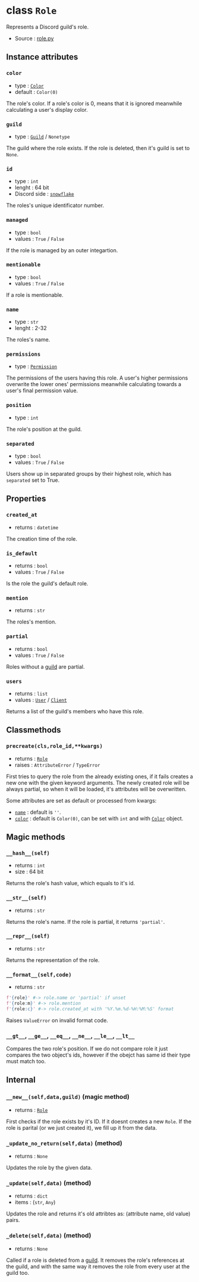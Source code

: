 # class `Role`

Represents a Discord guild's role.

- Source : [role.py](https://github.com/HuyaneMatsu/hata/blob/master/hata/role.py)

## Instance attributes

### `color`

- type : [`Color`](Color.md)
- default : `Color(0)`

The role's color. If a role's color is 0, means that it is ignored meanwhile
calculating a user's display color.

### `guild`

- type : [`Guild`](Guild.md) / `Nonetype`

The guild where the role exists. If the role is deleted, then it's guild is
set to `None`.

### `id`

- type : `int`
- lenght : 64 bit
- Discord side : [`snowflake`](https://github.com/discordapp/discord-api-docs/blob/master/docs/Reference.md#snowflakes)
    
The roles's unique identificator number.

### `managed`

- type : `bool`
- values : `True` / `False`

If the role is managed by an outer integartion.

### `mentionable`

- type : `bool`
- values : `True` / `False`

If a role is mentionable.

### `name`

- type : `str`
- lenght : 2-32

The roles's name.

### `permissions`

- type : [`Permission`](Permission.md)

The permissions of the users having this role. A user's higher permissions
overwrite the lower ones' permissions meanwhile calculating towards a user's
final permission value.

### `position`

- type : `int`

The role's position at the guild.

### `separated`

- type : `bool`
- values : `True` / `False`

Users show up in separated groups by their highest role, which has `separated`
set to True.

## Properties

### `created_at`

- returns : `datetime`

The creation time of the role.

### `is_default`

- returns : `bool`
- values : `True` / `False`

Is the role the guild's default role.

### `mention`

- returns : `str`

The roles's mention.

### `partial`

- returns : `bool`
- values : `True` / `False`

Roles without a  [guild](Guild.md) are partial.

### `users`

- returns : `list`
- values : [`User`](User.md) / [`Client`](Client.md)

Returns a list of the guild's members who have this role.

## Classmethods

### `precreate(cls,role_id,**kwargs)`

- returns : [`Role`](Role.md)
- raises : `AttributeError` / `TypeError`

First tries to query the role from the already existing ones, if it fails
creates a new one with the given keyword arguments. The newly created role will
be always partial, so when it will be loaded, it's attributes will be
overwritten.

Some attributes are set as default or processed from kwargs:
- [`name`](#name) : default is `''`.
- [`color`](#color) : default is `Color(0)`, can be set with `int` and with
[`Color`](Color.md) object.


## Magic methods

### `__hash__(self)`

- returns : `int`
- size : 64 bit

Returns the role's hash value, which equals to it's id.

### `__str__(self)`

- returns : `str`

Returns the role's name. If the role is partial, it returns `'partial'`.

### `__repr__(self)`

- returns : `str`

Returns the representation of the role.

### `__format__(self,code)`

- returns : `str`

```python
f'{role}' #-> role.name or 'partial' if unset
f'{role:m}' #-> role.mention
f'{role:c}' #-> role.created_at with '%Y.%m.%d-%H:%M:%S' format
```

Raises `ValueError` on invalid format code.

### `__gt__`, `__ge__`, `__eq__`, `__ne__`, `__le__`, `__lt__`

Compares the two role's position. If we do not compare role it just compares
the two object's ids, however if the obejct has same id their type must
match too.

## Internal

### `__new__(self,data,guild)` (magic method)

- returns : [`Role`](Role.md)

First checks if the role exists by it's ID. If it doesnt creates a new `Role`.
If the role is parital (or we just created it), we fill up it from the data.

### `_update_no_return(self,data)` (method)

- returns : `None`

Updates the role by the given data.

### `_update(self,data)` (method)

- returns : `dict`
- items : (`str`, `Any`)

Updates the role and returns it's old attribtes as: (attribute name, old value)
pairs.

### `_delete(self,data)` (method)

- returns : `None`

Called if a role is deleted from a [guild](Guild.md). It removes the role's
references at the guild, and with the same way it removes the role from every
user at the guild too.




